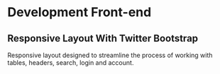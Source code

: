 # Development Front-end 

## Responsive Layout With Twitter Bootstrap

Responsive layout designed to streamline the process of working with tables, headers, search, login and account.